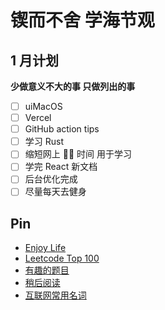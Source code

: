 # 锲而不舍 学海节观

## 1 月计划

**少做意义不大的事 只做列出的事**

- [ ] uiMacOS
- [ ] Vercel
- [ ] GitHub action tips
- [ ] 学习 Rust
- [ ] 缩短网上 🏄‍♀️ 时间 用于学习
- [ ] 学完 React 新文档
- [ ] 后台优化完成
- [ ] 尽量每天去健身

## Pin

- [Enjoy Life](https://github.com/exposir/personal-blog/issues/95)
- [Leetcode Top 100](https://github.com/exposir/personal-blog/blob/master/Pin/Leetcode%20Top%20100.md)
- [有趣的题目](https://github.com/exposir/personal-blog/blob/master/Pin/%E6%9C%89%E8%B6%A3%E7%9A%84%E9%A2%98%E7%9B%AE.md)
- [稍后阅读](https://github.com/exposir/personal-blog/issues/93)
- [互联网常用名词](https://github.com/exposir/personal-blog/blob/master/Pin/%E4%BA%92%E8%81%94%E7%BD%91%E5%B8%B8%E7%94%A8%E5%90%8D%E8%AF%8D.md)
